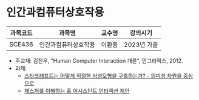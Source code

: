 # 인간과컴퓨터상호작용

| 과목코드 | 과목명               | 교수명 | 강의시기    |
|----------|----------------------|--------|-------------|
| SCE436   | 인간과컴퓨터상호작용 | 이환용 | 2023년 가을 |

- 주교재: 김진우, "Human Computer Interaction 개론", 안그라픽스, 2012.
- 과제:
  - [스타크래프트는 어떻게 적절한 심성모형을 구축하는가? - 의미성 차원을 중심으로](./how-does-starcraft-build-suitable-mental-model.pdf)
  - [제스처를 이해하는 홈 어시스턴트 인터랙션 제안](./suggestions-for-home-assistant-interactions-that-understand-gestures/suggestions-for-home-assistant-interactions-that-understand-gestures.pdf)

